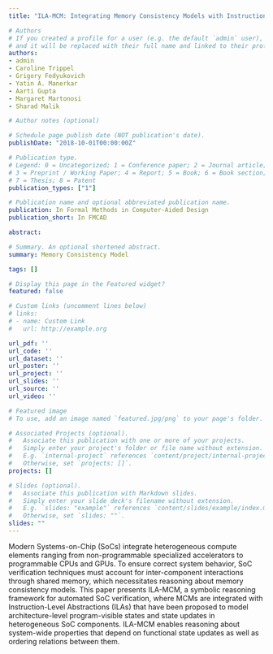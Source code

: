 ```yaml
---
title: "ILA-MCM: Integrating Memory Consistency Models with Instruction-Level Abstractions for Heterogeneous System-on-Chip Verification"

# Authors
# If you created a profile for a user (e.g. the default `admin` user), write the username (folder name) here 
# and it will be replaced with their full name and linked to their profile.
authors:
- admin
- Caroline Trippel
- Grigory Fedyukovich
- Yatin A. Manerkar
- Aarti Gupta
- Margaret Martonosi
- Sharad Malik

# Author notes (optional)

# Schedule page publish date (NOT publication's date).
publishDate: "2018-10-01T00:00:00Z"

# Publication type.
# Legend: 0 = Uncategorized; 1 = Conference paper; 2 = Journal article;
# 3 = Preprint / Working Paper; 4 = Report; 5 = Book; 6 = Book section;
# 7 = Thesis; 8 = Patent
publication_types: ["1"]

# Publication name and optional abbreviated publication name.
publication: In Formal Methods in Computer-Aided Design
publication_short: In FMCAD

abstract: 

# Summary. An optional shortened abstract.
summary: Memory Consistency Model

tags: []

# Display this page in the Featured widget?
featured: false

# Custom links (uncomment lines below)
# links:
# - name: Custom Link
#   url: http://example.org

url_pdf: ''
url_code: ''
url_dataset: ''
url_poster: ''
url_project: ''
url_slides: ''
url_source: ''
url_video: ''

# Featured image
# To use, add an image named `featured.jpg/png` to your page's folder. 

# Associated Projects (optional).
#   Associate this publication with one or more of your projects.
#   Simply enter your project's folder or file name without extension.
#   E.g. `internal-project` references `content/project/internal-project/index.md`.
#   Otherwise, set `projects: []`.
projects: []

# Slides (optional).
#   Associate this publication with Markdown slides.
#   Simply enter your slide deck's filename without extension.
#   E.g. `slides: "example"` references `content/slides/example/index.md`.
#   Otherwise, set `slides: ""`.
slides: ""
---
```



Modern Systems-on-Chip (SoCs) integrate heterogeneous compute elements ranging from non-programmable specialized accelerators to programmable CPUs and GPUs. 
To ensure correct system behavior, SoC verification techniques must account for
inter-component interactions through shared memory, which necessitates reasoning about memory consistency models.
This paper presents ILA-MCM, a symbolic reasoning framework for automated SoC verification, 
where MCMs are integrated with Instruction-Level Abstractions (ILAs) that have been proposed to model architecture-level program-visible states and state updates in heterogeneous SoC components. ILA-MCM enables reasoning about system-wide properties that depend on functional state 
updates as well as ordering relations between them.